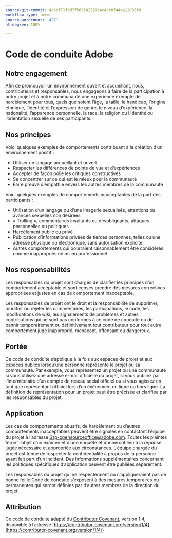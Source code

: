 ```yaml
---
source-git-commit: 4c6df71f0d7f569582597eac48c8f44ea12036f8
workflow-type: tm+mt
source-wordcount: '427'
ht-degree: 100%

---
```

# Code de conduite Adobe

## Notre engagement

Afin de promouvoir un environnement ouvert et accueillant, nous, contributeurs et responsables, nous engageons à faire de la participation à notre projet et à notre communauté une expérience exempte de harcèlement pour tous, quels que soient l’âge, la taille, le handicap, l’origine ethnique, l’identité et l’expression de genre, le niveau d’expérience, la nationalité, l’apparence personnelle, la race, la religion ou l’identité ou l’orientation sexuelle de ses participants.

## Nos principes

Voici quelques exemples de comportements contribuant à la création d’un environnement positif :

* Utiliser un langage accueillant et ouvert
* Respecter les différences de points de vue et d’expériences
* Accepter de façon polie les critiques constructives
* Se concentrer sur ce qui est le mieux pour la communauté
* Faire preuve d’empathie envers les autres membres de la communauté

Voici quelques exemples de comportements inacceptables de la part des participants :

* Utilisation d’un langage ou d’une imagerie sexualisés, attentions ou avances sexuelles non désirées
* « Trolling », commentaires insultants ou désobligeants, attaques personnelles ou politiques
* Harcèlement public ou privé
* Publication d’informations privées de tierces personnes, telles qu’une adresse physique ou électronique, sans autorisation explicite
* Autres comportements qui pourraient raisonnablement être considérés comme inappropriés en milieu professionnel

## Nos responsabilités

Les responsables du projet sont chargés de clarifier les principes d’un comportement acceptable et sont censés prendre des mesures correctives appropriées et justes en cas de comportement inacceptable.

Les responsables de projet ont le droit et la responsabilité de supprimer, modifier ou rejeter les commentaires, les participations, le code, les modifications de wiki, les signalements de problèmes et autres contributions qui ne sont pas conformes à ce code de conduite ou de bannir temporairement ou définitivement tout contributeur pour tout autre comportement jugé inapproprié, menaçant, offensant ou dangereux.

## Portée

Ce code de conduite s’applique à la fois aux espaces de projet et aux espaces publics lorsqu’une personne représente le projet ou sa communauté. Par exemple, vous représentez un projet ou une communauté si vous utilisez une adresse e-mail officielle du projet, si vous publiez par l’intermédiaire d’un compte de réseau social officiel ou si vous agissez en tant que représentant officiel lors d’un événement en ligne ou hors ligne. La définition de représentation pour un projet peut être
précisée et clarifiée par les responsables du projet.

## Application

Les cas de comportements abusifs, de harcèlement ou d’autres comportements inacceptables peuvent être signalés en contactant l’équipe du projet à l’adresse Grp-opensourceoffice@adobe.com. Toutes
les plaintes feront l’objet d’un examen et d’une enquête et donneront lieu à la réponse jugée nécessaire et appropriée aux circonstances. L’équipe chargée du projet est
tenue de respecter la confidentialité à propos de la personne ayant fait part d’un incident.
Des informations supplémentaires concernant les politiques spécifiques d’application peuvent être publiées séparément.

Les responsables du projet qui ne respecteraient ou n’appliqueraient pas de bonne foi le Code de conduite s’exposent à des mesures temporaires ou permanentes qui seront définies par d’autres membres de la direction du projet.

## Attribution

Ce code de conduite adapté du [Contributor Covenant](https://contributor-covenant.org), version 1.4, disponible à l’adresse [https://contributor-covenant.org/version/1/4](https://contributor-covenant.org/version/1/4/)
